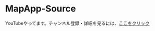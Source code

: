 # MapApp-Source
YouTubeやってます。チャンネル登録・詳細を見るには、[ここをクリック]([https://www.google.com](https://www.youtube.com/@%E3%81%8A%E3%81%AB%E3%81%8E%E3%82%8A%E3%81%A7%E3%81%99-%E9%89%84%E3%82%AA%E3%82%BF))

